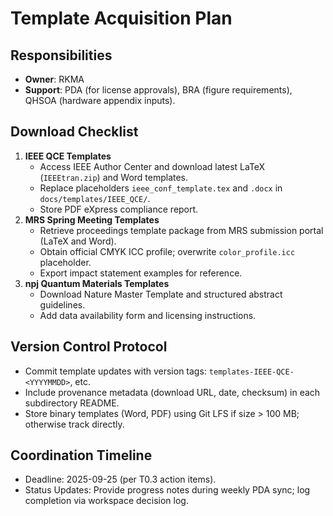 # Template Acquisition Plan

## Responsibilities
- **Owner**: RKMA
- **Support**: PDA (for license approvals), BRA (figure requirements), QHSOA (hardware appendix inputs).

## Download Checklist
1. **IEEE QCE Templates**
   - Access IEEE Author Center and download latest LaTeX (`IEEEtran.zip`) and Word templates.
   - Replace placeholders `ieee_conf_template.tex` and `.docx` in `docs/templates/IEEE_QCE/`.
   - Store PDF eXpress compliance report.
2. **MRS Spring Meeting Templates**
   - Retrieve proceedings template package from MRS submission portal (LaTeX and Word).
   - Obtain official CMYK ICC profile; overwrite `color_profile.icc` placeholder.
   - Export impact statement examples for reference.
3. **npj Quantum Materials Templates**
   - Download Nature Master Template and structured abstract guidelines.
   - Add data availability form and licensing instructions.

## Version Control Protocol
- Commit template updates with version tags: `templates-IEEE-QCE-<YYYYMMDD>`, etc.
- Include provenance metadata (download URL, date, checksum) in each subdirectory README.
- Store binary templates (Word, PDF) using Git LFS if size > 100 MB; otherwise track directly.

## Coordination Timeline
- Deadline: 2025-09-25 (per T0.3 action items).
- Status Updates: Provide progress notes during weekly PDA sync; log completion via workspace decision log.

